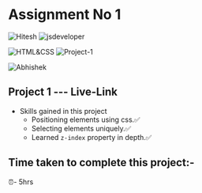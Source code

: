 # Assignment No 1

![Hitesh](https://img.shields.io/badge/Hitesh%20Choudhary-Ineuron-yellowgreen) ![jsdeveloper](https://img.shields.io/badge/JS--Fullstack-Developer-green)



![HTML&CSS](https://img.shields.io/badge/HTML-CSS-blue) ![Project-1](https://img.shields.io/badge/Live--class-Project--1-green)

![Abhishek](https://img.shields.io/badge/Abhsiehk%20Patil-BCA%202%20year-orange)

## Project 1 --- Live-Link

- Skills gained in this project
  - Positioning elements using css.✅
  - Selecting elements uniquely.✅
  - Learned `z-index` property in depth.✅
  
## Time taken to complete this project:-
⏰- 5hrs 
